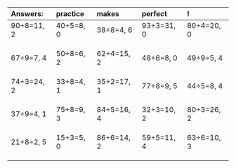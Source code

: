 | Answers: | practice | makes | perfect | ! |
| :--- | :--- | :--- | :--- | :--- |
| 90÷8=11, 2 | 40÷5=8, 0 | 38÷8=4, 6 | 93÷3=31, 0 | 80÷4=20, 0 | 
|   |   |   |   |   | 
|   |   |   |   |   | 
|   |   |   |   |   | 
| 67÷9=7, 4 | 50÷8=6, 2 | 62÷4=15, 2 | 48÷6=8, 0 | 49÷9=5, 4 | 
|   |   |   |   |   | 
|   |   |   |   |   | 
|   |   |   |   |   | 
| 74÷3=24, 2 | 33÷8=4, 1 | 35÷2=17, 1 | 77÷8=9, 5 | 44÷5=8, 4 | 
|   |   |   |   |   | 
|   |   |   |   |   | 
|   |   |   |   |   | 
| 37÷9=4, 1 | 75÷8=9, 3 | 84÷5=16, 4 | 32÷3=10, 2 | 80÷3=26, 2 | 
|   |   |   |   |   | 
|   |   |   |   |   | 
|   |   |   |   |   | 
| 21÷8=2, 5 | 15÷3=5, 0 | 86÷6=14, 2 | 59÷5=11, 4 | 63÷6=10, 3 | 
|   |   |   |   |   | 
|   |   |   |   |   | 
|   |   |   |   |   | 
